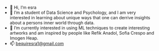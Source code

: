 - 👋 Hi, I’m esra
- 👀 I’m a student of Data Science and Psychology, and I am very interested in learning about unique ways that one can derrive insights about a persons inner world through data. 
- 🌱 I’m currently interested in using ML techniques to create interesting artworks and am inspired by people like Refik Anadol, Sofia Crespo and Imogen Heap.
- 📫 bequiresra1@gmail.com

<!---
earthra/earthra is a ✨ special ✨ repository because its `README.md` (this file) appears on your GitHub profile.
You can click the Preview link to take a look at your changes.
--->
